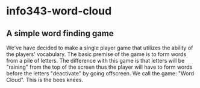 # info343-word-cloud
## A simple word finding game

We've have decided to make a single player game that utilizes the ability of the players' vocabulary. The basic premise of the game is to form words from a pile of letters. The difference with this game is that letters will be "raining" from the top of the screen thus the player will have to form words before the letters "deactivate" by going offscreen. We call the game: "Word Cloud". This is the bees knees.
